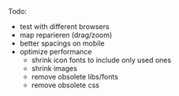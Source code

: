 Todo:
 - test with different browsers
 - map reparieren (drag/zoom)
 - better spacings on mobile
 - optimize performance
   - shrink icon fonts to include only used ones
   - shrink images
   - remove obsolete libs/fonts
   - remove obsolete css
